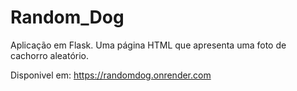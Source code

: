 # Random_Dog


Aplicação em Flask. Uma página HTML que apresenta uma foto de cachorro aleatório. 

Disponivel em: https://randomdog.onrender.com
